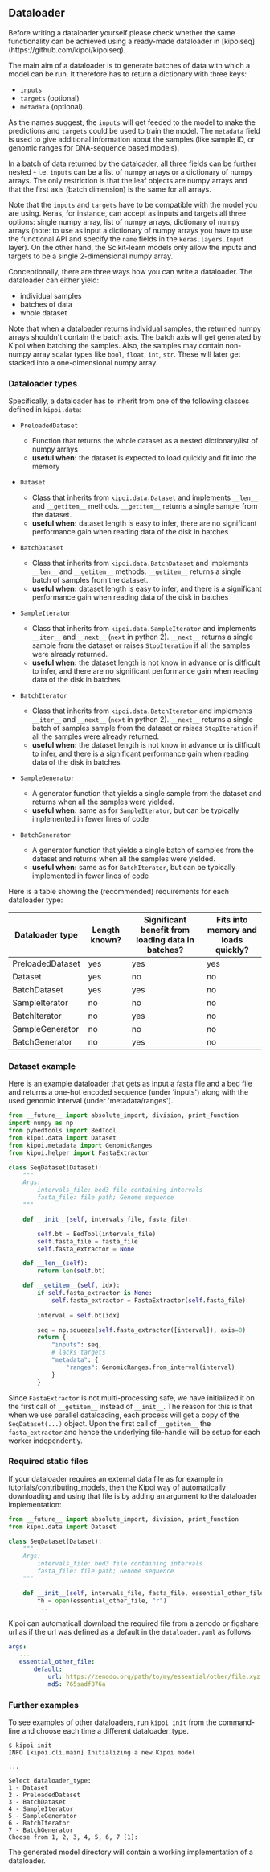 ## Dataloader

<aside class="warning">
Before writing a dataloader yourself please check whether the same functionality can be achieved using a ready-made 
dataloader in [kipoiseq](https://github.com/kipoi/kipoiseq).
</aside>


The main aim of a dataloader is to generate batches of data with which a model can be run. It therefore has to return a dictionary with three keys:

- `inputs`
- `targets` (optional)
- `metadata` (optional).

As the names suggest, the `inputs` will get feeded to the model to make the predictions and `targets` could be used to train the model. The `metadata` field is used to give additional information about the samples (like sample ID, or genomic ranges for DNA-sequence based models).

In a batch of data returned by the dataloader, all three fields can be further nested - i.e. `inputs` can be a list of numpy arrays or a dictionary of numpy arrays. The only restriction is that the leaf objects are numpy arrays and that the first axis (batch dimension) is the same for all arrays.

Note that the `inputs` and `targets` have to be compatible with the model you are using. Keras, for instance, can accept as inputs and targets all three options: single numpy array, list of numpy arrays, dictionary of numpy arrays (note: to use as input a dictionary of numpy arrays you have to use the functional API and specify the `name` fields in the `keras.layers.Input` layer). On the other hand, the Scikit-learn models only allow the inputs and targets to be a single 2-dimensional numpy array.

Conceptionally, there are three ways how you can write a dataloader. The dataloader can either yield:

- individual samples
- batches of data
- whole dataset

Note that when a dataloader returns individual samples, the returned numpy arrays shouldn't contain the batch axis. The batch axis will get generated by Kipoi when batching the samples. Also, the samples may contain non-numpy array scalar types like `bool`, `float`, `int`, `str`. These will later get stacked into a one-dimensional numpy array.

### Dataloader types

Specifically, a dataloader has to inherit from one of the following classes defined in `kipoi.data`:

- `PreloadedDataset` 
    - Function that returns the whole dataset as a nested dictionary/list of numpy arrays
    - **useful when:** the dataset is expected to load quickly and fit into the memory

- `Dataset` 
    - Class that inherits from `kipoi.data.Dataset` and implements `__len__` and `__getitem__` methods. `__getitem__` returns a single sample from the dataset.
    - **useful when:** dataset length is easy to infer, there are no significant performance gain when reading data of the disk in batches


- `BatchDataset` 
    - Class that inherits from `kipoi.data.BatchDataset` and implements `__len__` and  `__getitem__` methods. `__getitem__` returns a single batch of samples from the dataset.
    - **useful when:** dataset length is easy to infer, and there is a significant performance gain when reading data of the disk in batches


- `SampleIterator` 
    - Class that inherits from `kipoi.data.SampleIterator` and implements `__iter__` and `__next__` (`next` in python 2). `__next__` returns a single sample from the dataset or raises `StopIteration` if all the samples were already returned.
    - **useful when:** the dataset length is not know in advance or is difficult to infer, and there are no significant performance gain when reading data of the disk in batches


- `BatchIterator` 
    - Class that inherits from `kipoi.data.BatchIterator` and implements `__iter__` and `__next__` (`next` in python 2). `__next__` returns a single batch of samples sample from the dataset or raises `StopIteration` if all the samples were already returned.
    - **useful when:** the dataset length is not know in advance or is difficult to infer, and there is a significant performance gain when reading data of the disk in batches


- `SampleGenerator` 
    - A generator function that yields a single sample from the dataset and returns when all the samples were yielded.
    - **useful when:** same as for `SampleIterator`, but can be typically implemented in fewer lines of code


- `BatchGenerator` 
    - A generator function that yields a single batch of samples from the dataset and returns when all the samples were yielded.
    - **useful when:** same as for `BatchIterator`, but can be typically implemented in fewer lines of code


Here is a table showing the (recommended) requirements for each dataloader type:

| Dataloader type   	| Length known? 	| Significant benefit from loading data in batches? 	| Fits into memory and loads quickly? 	|
|-------------------	|---------------	|---------------------------------------------------	|-------------------------------------	|
| PreloadedDataset  	| yes           	| yes                                               	| yes                                 	|
| Dataset           	| yes           	| no                                                	| no                                  	|
| BatchDataset      	| yes           	| yes                                               	| no                                  	|
| SampleIterator    	| no            	| no                                                	| no                                  	|
| BatchIterator     	| no            	| yes                                               	| no                                  	|
| SampleGenerator   	| no            	| no                                                	| no                                  	|
| BatchGenerator    	| no            	| yes                                               	| no                                  	|


### Dataset example

Here is an example dataloader that gets as input a [fasta](http://genetics.bwh.harvard.edu/pph/FASTA.html) file and a [bed](https://genome.ucsc.edu/FAQ/FAQformat.html#format1) file and returns a one-hot encoded sequence (under 'inputs') along with the used genomic interval (under 'metadata/ranges').

```python
from __future__ import absolute_import, division, print_function
import numpy as np
from pybedtools import BedTool
from kipoi.data import Dataset
from kipoi.metadata import GenomicRanges
from kipoi.helper import FastaExtractor

class SeqDataset(Dataset):
    """
    Args:
        intervals_file: bed3 file containing intervals
        fasta_file: file path; Genome sequence
    """

    def __init__(self, intervals_file, fasta_file):

        self.bt = BedTool(intervals_file)
        self.fasta_file = fasta_file
		self.fasta_extractor = None

    def __len__(self):
        return len(self.bt)

    def __getitem__(self, idx):
        if self.fasta_extractor is None:
            self.fasta_extractor = FastaExtractor(self.fasta_file)
		
        interval = self.bt[idx]

        seq = np.squeeze(self.fasta_extractor([interval]), axis=0)
        return {
            "inputs": seq,
			# lacks targets
            "metadata": {
                "ranges": GenomicRanges.from_interval(interval)
            }
        }
```

Since `FastaExtractor` is not multi-processing safe, we have initialized it on the first call of `__getitem__` instead of `__init__`. The reason for this is that when we use parallel dataloading, each process will get a copy of the `SeqDataset(...)` object. Upon the first call of `__getitem__` the `fasta_extractor` and hence the underlying file-handle will be setup for each worker independently.

### Required static files

If your dataloader requires an external data file as for example in 
[tutorials/contributing_models](../tutorials/contributing_models.html), then the Kipoi way of automatically downloading 
and using that file is by adding an argument to the dataloader implementation:

```python
from __future__ import absolute_import, division, print_function
from kipoi.data import Dataset

class SeqDataset(Dataset):
    """
    Args:
        intervals_file: bed3 file containing intervals
        fasta_file: file path; Genome sequence
    """

    def __init__(self, intervals_file, fasta_file, essential_other_file):
        fh = open(essential_other_file, "r")
        ...
```
 
Kipoi can automaticall download the required file from a zenodo or figshare url as if the url was defined as a default
 in the `dataloader.yaml` as follows:

```yaml
args:
   ...
   essential_other_file:
       default:
           url: https://zenodo.org/path/to/my/essential/other/file.xyz
           md5: 765sadf876a
```

### Further examples

To see examples of other dataloaders, run `kipoi init` from the command-line and choose each time a different dataloader_type.

```
$ kipoi init
INFO [kipoi.cli.main] Initializing a new Kipoi model

...

Select dataloader_type:
1 - Dataset
2 - PreloadedDataset
3 - BatchDataset
4 - SampleIterator
5 - SampleGenerator
6 - BatchIterator
7 - BatchGenerator
Choose from 1, 2, 3, 4, 5, 6, 7 [1]:
```

The generated model directory will contain a working implementation of a dataloader.
